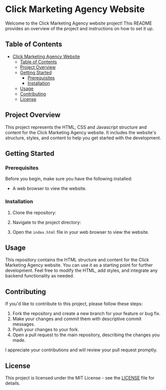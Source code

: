 # Click Marketing Agency Website

Welcome to the Click Marketing Agency website project! This README provides an overview of the project and instructions on how to set it up.

## Table of Contents

- [Click Marketing Agency Website](#click-marketing-agency-website)
  - [Table of Contents](#table-of-contents)
  - [Project Overview](#project-overview)
  - [Getting Started](#getting-started)
    - [Prerequisites](#prerequisites)
    - [Installation](#installation)
  - [Usage](#usage)
  - [Contributing](#contributing)
  - [License](#license)

## Project Overview

This project represents the HTML, CSS and Javascript structure and content for the Click Marketing Agency website. It includes the website's structure, styles, and content to help you get started with the development.

## Getting Started

### Prerequisites

Before you begin, make sure you have the following installed:

- A web browser to view the website.

### Installation

1. Clone the repository:

2. Navigate to the project directory:

3. Open the `index.html` file in your web browser to view the website.

## Usage

This repository contains the HTML structure and content for the Click Marketing Agency website. You can use it as a starting point for further development. Feel free to modify the HTML, add styles, and integrate any backend functionality as needed.

## Contributing

If you'd like to contribute to this project, please follow these steps:

1. Fork the repository and create a new branch for your feature or bug fix.
2. Make your changes and commit them with descriptive commit messages.
3. Push your changes to your fork.
4. Open a pull request to the main repository, describing the changes you made.

I appreciate your contributions and will review your pull request promptly.

## License

This project is licensed under the MIT License - see the [LICENSE](LICENSE) file for details.
